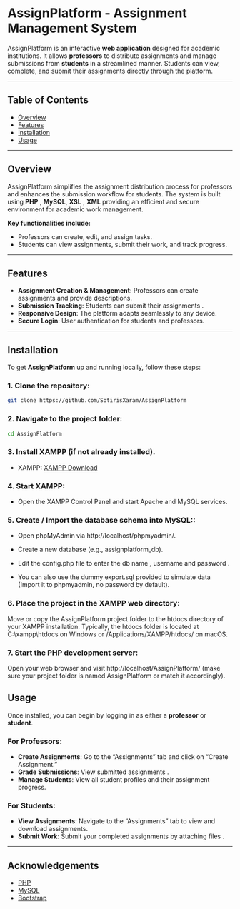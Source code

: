
# **AssignPlatform** - Assignment Management System

AssignPlatform is an interactive **web application** designed for academic institutions. It allows **professors** to distribute assignments and manage submissions from **students** in a streamlined manner. Students can view, complete, and submit their assignments directly through the platform.

---

## **Table of Contents**

- [Overview](#overview)
- [Features](#features)
- [Installation](#installation)
- [Usage](#usage)
---

## **Overview**

AssignPlatform simplifies the assignment distribution process for professors and enhances the submission workflow for students. The system is built using **PHP** , **MySQL**, **XSL** , **XML** providing an efficient and secure environment for academic work management.

**Key functionalities include:**
- Professors can create, edit, and assign tasks.
- Students can view assignments, submit their work, and track progress.
 

---

## **Features**

- **Assignment Creation & Management**: Professors can create assignments and provide descriptions.
- **Submission Tracking**: Students can submit their assignments .
- **Responsive Design**: The platform adapts seamlessly to any device.
- **Secure Login**: User authentication for students and professors.

---

## **Installation**

To get **AssignPlatform** up and running locally, follow these steps:

### 1. Clone the repository:

```bash
git clone https://github.com/SotirisXaram/AssignPlatform
```

### 2. Navigate to the project folder:

```bash
cd AssignPlatform
```

### 3. Install **XAMPP** (if not already installed).
   
   - XAMPP: [XAMPP Download](https://www.apachefriends.org/download.html)

### 4. Start XAMPP:
   - Open the XAMPP Control Panel and start Apache and MySQL services.
 

### 5. Create / Import the database schema into MySQL::
 
   - Open phpMyAdmin via http://localhost/phpmyadmin/.

   - Create a new database (e.g., assignplatform_db).
 
   - Edit the config.php file to enter the db name , username and password . 

   - You can also use the dummy export.sql provided to simulate data (Import it to phpmyadmin, no password by default).

 
### 6. Place the project in the XAMPP web directory:
Move or copy the AssignPlatform project folder to the htdocs directory of your XAMPP installation. Typically, the htdocs folder is located at C:\xampp\htdocs on Windows or /Applications/XAMPP/htdocs/ on macOS.

### 7. Start the PHP development server:
Open your web browser and visit http://localhost/AssignPlatform/ (make sure your project folder is named AssignPlatform or match it accordingly).
 
 
## **Usage**

Once installed, you can begin by logging in as either a **professor** or **student**.

### **For Professors**:
- **Create Assignments**: Go to the “Assignments” tab and click on “Create Assignment.”
- **Grade Submissions**: View submitted assignments .
- **Manage Students**: View all student profiles and their assignment progress.

### **For Students**:
- **View Assignments**: Navigate to the “Assignments” tab to view and download assignments.
- **Submit Work**: Submit your completed assignments by attaching files .



---

## **Acknowledgements**

- [PHP](https://www.php.net/)
- [MySQL](https://www.mysql.com/)
- [Bootstrap](https://getbootstrap.com/)


